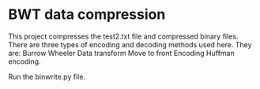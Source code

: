 # BWT data compression
This project compresses the test2.txt file and compressed binary files.
There are three types of encoding and decoding methods used here.
They are:
Burrow Wheeler Data transform
Move to front Encoding 
Huffman encoding.

Run the binwrite.py file.

